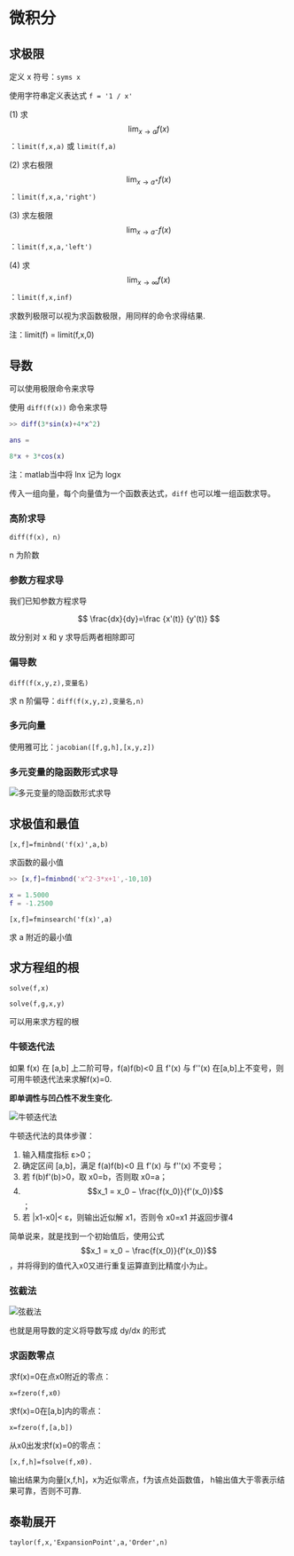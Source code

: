 # 微积分

## 求极限

定义 x 符号：`syms x`

使用字符串定义表达式 `f = '1 / x'`

(1) 求 $$\lim_{x \to a}f(x)$$ ：`limit(f,x,a)` 或 `limit(f,a)`

(2) 求右极限 $$\lim_{x \to a^+}f(x)$$：`limit(f,x,a,'right')`

(3) 求左极限 $$\lim_{x \to a^-}f(x)$$：`limit(f,x,a,'left')`

(4) 求 $$\lim_{x \to \infty}f(x)$$：`limit(f,x,inf)`

求数列极限可以视为求函数极限，用同样的命令求得结果.

注：limit(f) = limit(f,x,0)

## 导数

可以使用极限命令来求导

使用 `diff(f(x))` 命令来求导

``` matlab
>> diff(3*sin(x)+4*x^2)

ans =

8*x + 3*cos(x)
```

注：matlab当中将 lnx 记为 logx

传入一组向量，每个向量值为一个函数表达式，`diff` 也可以堆一组函数求导。

### 高阶求导

`diff(f(x), n)`

n 为阶数

### 参数方程求导

我们已知参数方程求导

$$
\frac{dx}{dy}=\frac {x'(t)} {y'(t)}
$$

故分别对 x 和 y 求导后两者相除即可

### 偏导数

`diff(f(x,y,z),变量名)`

求 n 阶偏导：`diff(f(x,y,z),变量名,n)`

### 多元向量

使用雅可比：`jacobian([f,g,h],[x,y,z])`

### 多元变量的隐函数形式求导

![多元变量的隐函数形式求导](https://cdn.jsdelivr.net/gh/DavinciEvans/Imgs-bed@master/gallery/QQ截图20200315220639.png)

## 求极值和最值

`[x,f]=fminbnd('f(x)',a,b)`

求函数的最小值

```matlab
>> [x,f]=fminbnd('x^2-3*x+1',-10,10)

x = 1.5000
f = -1.2500
```

`[x,f]=fminsearch('f(x)',a)`

求 a 附近的最小值

## 求方程组的根

`solve(f,x)`

`solve(f,g,x,y)`

可以用来求方程的根

### 牛顿迭代法

如果 f(x) 在 [a,b] 上二阶可导，f(a)f(b)<0 且 f'(x) 与 f''(x) 在[a,b]上不变号，则可用牛顿迭代法来求解f(x)=0.

**即单调性与凹凸性不发生变化.**

![牛顿迭代法](https://cdn.jsdelivr.net/gh/DavinciEvans/Imgs-bed@master/gallery/QQ截图20200315222907.png)

牛顿迭代法的具体步骤：

1. 输入精度指标 ε>0；
2. 确定区间 [a,b]，满足 f(a)f(b)<0 且 f'(x) 与 f''(x) 不变号；
3. 若 f(b)f'(b)>0，取 x0=b，否则取 x0=a；
4. $$x_1 = x_0 − \frac{f(x_0)}{f'(x_0)}$$；
5. 若 |x1-x0|< ε，则输出近似解 x1，否则令 x0=x1 并返回步骤4

简单说来，就是找到一个初始值后，使用公式$$x_1 = x_0 − \frac{f(x_0)}{f'(x_0)}$$，并将得到的值代入x0又进行重复运算直到比精度小为止。

### 弦截法

![弦截法](https://cdn.jsdelivr.net/gh/DavinciEvans/Imgs-bed@master/gallery/QQ截图20200315223707.png)

也就是用导数的定义将导数写成 dy/dx 的形式

### 求函数零点

求f(x)=0在点x0附近的零点：

`x=fzero(f,x0)`

求f(x)=0在[a,b]内的零点：

`x=fzero(f,[a,b])`

从x0出发求f(x)=0的零点：

`[x,f,h]=fsolve(f,x0).`

输出结果为向量[x,f,h]，x为近似零点，f为该点处函数值，
h输出值大于零表示结果可靠，否则不可靠.

## 泰勒展开

`taylor(f,x,'ExpansionPoint',a,'Order',n)`
